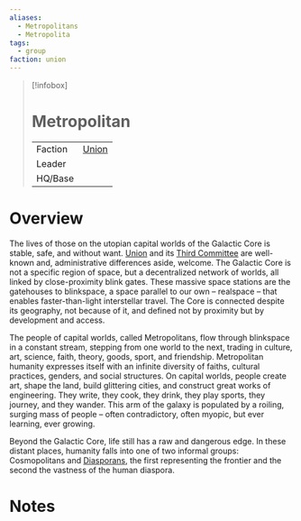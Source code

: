 ```yaml
---
aliases:
  - Metropolitans
  - Metropolita
tags:
  - group
faction: union
---
```

> [!infobox] 
> # Metropolitan
> | | |
> | ---- | ---- |
> | Faction | [Union](Union.md) |
> | Leader |  |
> | HQ/Base | |


# Overview
The lives of those on the utopian capital worlds of the Galactic Core is stable, safe, and without want. [Union](Union.md) and its [Third Committee](Third%20Committee.md) are well-known and, administrative differences aside, welcome. The Galactic Core is not a specific region of space, but
a decentralized network of worlds, all linked by close-proximity blink gates. These massive space stations are the gatehouses to blinkspace, a space parallel to our own – realspace – that enables faster-than-light interstellar travel. The Core is connected despite its geography, not because of it, and defined not by proximity but by development and access.

The people of capital worlds, called Metropolitans, flow through blinkspace in a constant stream, stepping from one world to the next, trading in culture, art, science, faith, theory, goods, sport, and friendship. Metropolitan humanity expresses itself with an infinite diversity of faiths, cultural practices, genders, and social structures. On capital worlds, people create art, shape the land, build glittering cities, and construct great works of engineering. They write, they cook, they drink, they play sports, they journey, and they wander. This arm of the galaxy is populated by a roiling, surging mass of people – often contradictory, often myopic, but ever learning,
ever growing.

Beyond the Galactic Core, life still has a raw and dangerous edge. In these distant places, humanity falls into one of two informal groups: Cosmopolitans and [Diasporans](Diasporan.md), the first representing the frontier and the second the vastness of the human diaspora.

# Notes